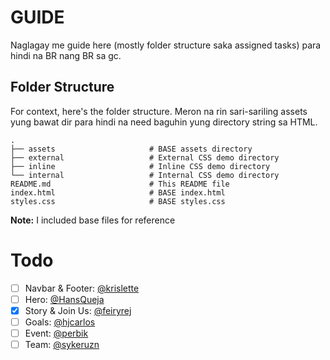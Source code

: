 # GUIDE

Naglagay me guide here (mostly folder structure saka assigned tasks) para hindi na BR nang BR sa gc.

## Folder Structure

For context, here's the folder structure. Meron na rin sari-sariling assets yung bawat dir para hindi na need baguhin yung directory string sa HTML.

```
.
├── assets                     # BASE assets directory
├── external                   # External CSS demo directory
├── inline                     # Inline CSS demo directory
└── internal                   # Internal CSS demo directory
README.md                      # This README file
index.html                     # BASE index.html
styles.css                     # BASE styles.css
```

**Note:** I included base files for reference

# Todo

- [ ] Navbar & Footer: [@krislette](https://www.github.com/krislette)
- [ ] Hero: [@HansQueja](https://github.com/HansQueja)
- [x] Story & Join Us: [@feiryrej](https://github.com/feiryrej)
- [ ] Goals: [@hjcarlos](https://github.com/hjcarlos)
- [ ] Event: [@perbik](https://github.com/perbik)
- [ ] Team: [@sykeruzn](https://github.com/sykeruzn)
